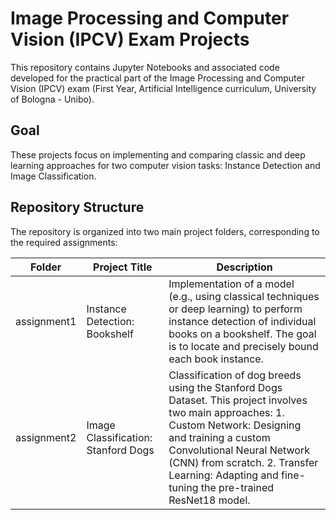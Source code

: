 # Image Processing and Computer Vision (IPCV) Exam Projects

This repository contains Jupyter Notebooks and associated code developed for the practical part of the Image Processing and Computer Vision (IPCV) exam (First Year, Artificial Intelligence curriculum, University of Bologna - Unibo).

## Goal 
These projects focus on implementing and comparing classic and deep learning approaches for two computer vision tasks: Instance Detection and Image Classification.

## Repository Structure 
The repository is organized into two main project folders, corresponding to the required assignments:

|Folder|Project Title|Description|
|------|-------------|-----------|
|assignment1 | Instance Detection: Bookshelf |Implementation of a model (e.g., using classical techniques or deep learning) to perform instance detection of individual books on a bookshelf. The goal is to locate and precisely bound each book instance.|
|assignment2|Image Classification: Stanford Dogs| Classification of dog breeds using the Stanford Dogs Dataset. This project involves two main approaches: 1. Custom Network: Designing and training a custom Convolutional Neural Network (CNN) from scratch. 2. Transfer Learning: Adapting and fine-tuning the pre-trained ResNet18 model.|

